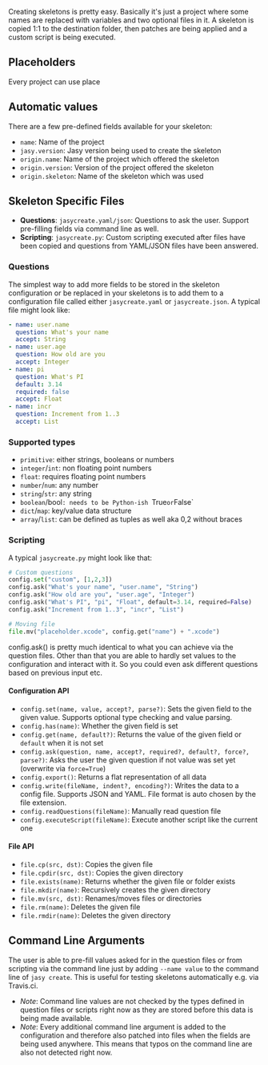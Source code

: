 Creating skeletons is pretty easy. Basically it's just a project where some names are replaced with variables and two optional files in it. A skeleton is copied 1:1 to the destination folder, then patches are being applied and a custom script is being executed.

## Placeholders

Every project can use place

## Automatic values

There are a few pre-defined fields available for your skeleton:

* `name`: Name of the project
* `jasy.version`: Jasy version being used to create the skeleton
* `origin.name`: Name of the project which offered the skeleton
* `origin.version`: Version of the project offered the skeleton
* `origin.skeleton`: Name of the skeleton which was used

## Skeleton Specific Files

* **Questions**: `jasycreate.yaml/json`: Questions to ask the user. Support pre-filling fields via command line as well.
* **Scripting**: `jasycreate.py`: Custom scripting executed after files have been copied and questions from YAML/JSON files have been answered.

### Questions

The simplest way to add more fields to be stored in the skeleton configuration or be replaced in your skeletons is to add them to a configuration file called either `jasycreate.yaml` or `jasycreate.json`. A typical file might look like:

```yaml
- name: user.name
  question: What's your name
  accept: String
- name: user.age
  question: How old are you
  accept: Integer
- name: pi
  question: What's PI
  default: 3.14
  required: false
  accept: Float
- name: incr
  question: Increment from 1..3
  accept: List
```

### Supported types

* `primitive`: either strings, booleans or numbers
* `integer`/`int`: non floating point numbers
* `float`: requires floating point numbers
* `number`/`num`: any number
* `string`/`str`: any string
* `boolean`/bool`: needs to be Python-ish `True` or `False`
* `dict`/`map`: key/value data structure
* `array`/`list`: can be defined as tuples as well aka 0,2 without braces

### Scripting

A typical `jasycreate.py` might look like that:

```python
# Custom questions
config.set("custom", [1,2,3])
config.ask("What's your name", "user.name", "String")
config.ask("How old are you", "user.age", "Integer")
config.ask("What's PI", "pi", "Float", default=3.14, required=False)
config.ask("Increment from 1..3", "incr", "List")

# Moving file
file.mv("placeholder.xcode", config.get("name") + ".xcode")
```

config.ask() is pretty much identical to what you can achieve via the question files. Other than that you are able to hardly set values to the configuration and interact with it. So you could even ask different questions based on previous input etc.

#### Configuration API

* `config.set(name, value, accept?, parse?)`: Sets the given field to the given value. Supports optional type checking and value parsing.
* `config.has(name)`: Whether the given field is set
* `config.get(name, default?)`: Returns the value of the given field or `default` when it is not set
* `config.ask(question, name, accept?, required?, default?, force?, parse?)`: Asks the user the given question if not value was set yet (overwrite via `force=True`)
* `config.export()`: Returns a flat representation of all data
* `config.write(fileName, indent?, encoding?)`: Writes the data to a config file. Supports JSON and YAML. File format is auto chosen by the file extension.
* `config.readQuestions(fileName)`: Manually read question file 
* `config.executeScript(fileName)`: Execute another script like the current one

#### File API

* `file.cp(src, dst)`: Copies the given file
* `file.cpdir(src, dst)`: Copies the given directory
* `file.exists(name)`: Returns whether the given file or folder exists
* `file.mkdir(name)`: Recursively creates the given directory
* `file.mv(src, dst)`: Renames/moves files or directories
* `file.rm(name)`: Deletes the given file
* `file.rmdir(name)`: Deletes the given directory

## Command Line Arguments

The user is able to pre-fill values asked for in the question files or from scripting via the command line just by adding `--name value` to the command line of `jasy create`. This is useful for testing skeletons automatically e.g. via Travis.ci.

* *Note*: Command line values are not checked by the types defined in question files or scripts right now as they are stored before this data is being made available.
* *Note*: Every additional command line argument is added to the configuration and therefore also patched into files when the fields are being used anywhere. This means that typos on the command line are also not detected right now.